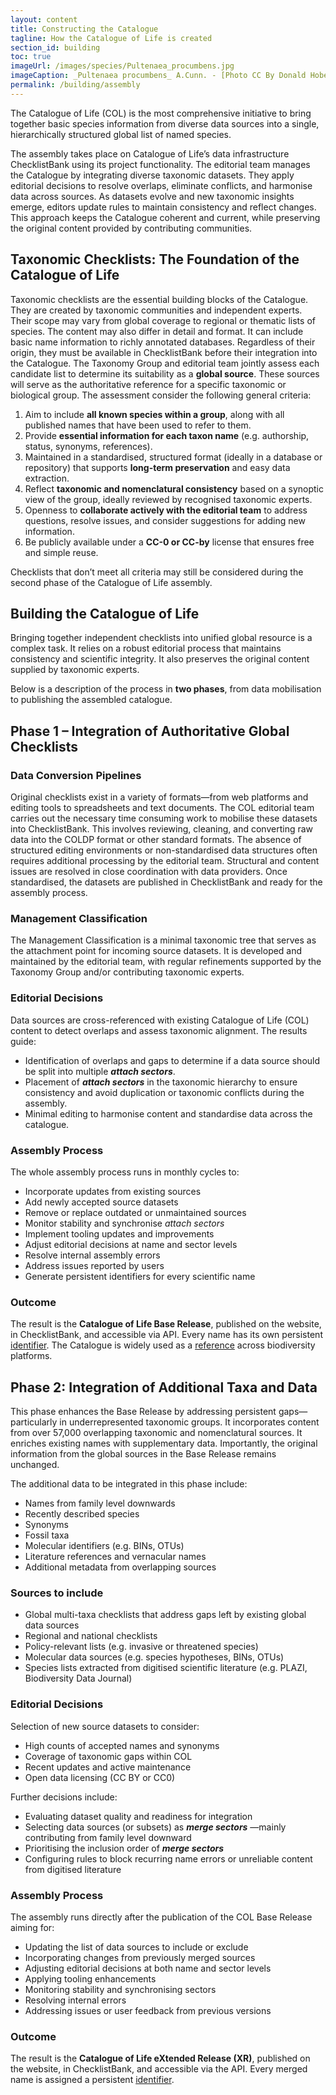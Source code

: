 ```yaml
---
layout: content
title: Constructing the Catalogue
tagline: How the Catalogue of Life is created
section_id: building
toc: true
imageUrl: /images/species/Pultenaea_procumbens.jpg    
imageCaption: _Pultenaea procumbens_ A.Cunn. - [Photo CC By Donald Hobern](https://www.flickr.com/photos/dhobern/5073041283)
permalink: /building/assembly
---
```

The Catalogue of Life (COL) is the most comprehensive initiative to bring together basic species information from diverse data sources into a single, hierarchically structured global list of named species.

The assembly takes place on Catalogue of Life’s data infrastructure ChecklistBank using its project functionality. The editorial team manages the Catalogue by integrating diverse taxonomic datasets. They apply editorial decisions to resolve overlaps, eliminate conflicts, and harmonise data across sources. As datasets evolve and new taxonomic insights emerge, editors update rules to maintain consistency and reflect changes. This approach keeps the Catalogue coherent and current, while preserving the original content provided by contributing communities.


## Taxonomic Checklists: The Foundation of the Catalogue of Life
Taxonomic checklists are the essential building blocks of the Catalogue. They are created by taxonomic communities and independent experts. Their scope may vary from global coverage to regional or thematic lists of species. The content may also differ in detail and format. It can include basic name information to richly annotated databases. Regardless of their origin, they must be available in ChecklistBank before their integration into the Catalogue.
The Taxonomy Group and editorial team jointly assess each candidate list to determine its suitability as a **global source**. These sources will serve as the authoritative reference for a specific taxonomic or biological group. The assessment consider the following general criteria:

 1.  Aim to include **all known species within a group**, along with all published names that have been used to refer to them.
 2.  Provide **essential information for each taxon name** (e.g. authorship, status, synonyms, references).
 3.  Maintained in a standardised, structured format (ideally in a database or repository) that supports **long-term preservation** and easy data extraction.
 4.  Reflect **taxonomic and nomenclatural consistency** based on a synoptic view of the group, ideally reviewed by recognised taxonomic experts.
 5.  Openness to **collaborate actively with the editorial team** to address questions, resolve issues, and consider suggestions for adding new information. 
 6.  Be publicly available under a **CC-0 or CC-by** license that ensures free and simple reuse.

Checklists that don’t meet all criteria may still be considered during the second phase of the Catalogue of Life assembly.


## Building the Catalogue of Life
Bringing together independent checklists into unified global resource is a complex task. It relies on a robust editorial process that maintains consistency and scientific integrity. It also preserves the original content supplied by taxonomic experts.

Below is a description of the process in **two phases**, from data mobilisation to publishing the assembled catalogue.

 
## Phase 1 – Integration of Authoritative Global Checklists
### Data Conversion Pipelines
Original checklists exist in a variety of formats—from web platforms and editing tools to spreadsheets and text documents. The COL editorial team carries out the necessary time consuming work to mobilise these datasets into ChecklistBank. This involves reviewing, cleaning, and converting raw data into the COLDP format or other standard formats. The absence of structured editing environments or non-standardised data structures often requires additional processing by the editorial team. Structural and content issues are resolved in close coordination with data providers. Once standardised, the datasets are published in ChecklistBank and ready for the assembly process.

### Management Classification
The Management Classification is a minimal taxonomic tree that serves as the attachment point for incoming source datasets. It is developed and maintained by the editorial team, with regular refinements supported by the Taxonomy Group and/or contributing taxonomic experts.

### Editorial Decisions
Data sources are cross-referenced with existing Catalogue of Life (COL) content to detect overlaps and assess taxonomic alignment. The results guide:
- Identification of overlaps and gaps to determine if a data source should be split into multiple _**attach sectors**_.
- Placement of _**attach sectors**_ in the taxonomic hierarchy to ensure consistency and avoid duplication or taxonomic conflicts during the assembly.
- Minimal editing to harmonise content and standardise data across the catalogue.

### Assembly Process
The whole assembly process runs in monthly cycles to:
- Incorporate updates from existing sources
- Add newly accepted source datasets
- Remove or replace outdated or unmaintained sources
- Monitor stability and synchronise _attach sectors_
- Implement tooling updates and improvements
- Adjust editorial decisions at name and sector levels
- Resolve internal assembly errors
- Address issues reported by users
- Generate persistent identifiers for every scientific name

### Outcome
The result is the **Catalogue of Life Base Release**, published on the website, in ChecklistBank, and accessible via API. Every name has its own persistent  [identifier](/building/identifier).
The Catalogue is widely used as a [reference](/howto/use_cases) across biodiversity platforms.


## Phase 2: Integration of Additional Taxa and Data
This phase enhances the Base Release by addressing persistent gaps—particularly in underrepresented taxonomic groups. It incorporates content from over 57,000 overlapping taxonomic and nomenclatural sources. It enriches existing names with supplementary data. Importantly, the original information from the global sources in the Base Release remains unchanged.

The additional data to be integrated in this phase include:
- Names from family level downwards
- Recently described species
- Synonyms
- Fossil taxa
- Molecular identifiers (e.g. BINs, OTUs)
- Literature references and vernacular names
- Additional metadata from overlapping sources

### Sources to include
- Global multi-taxa checklists that address gaps left by existing global data sources
- Regional and national checklists
- Policy-relevant lists (e.g. invasive or threatened species)
- Molecular data sources (e.g. species hypotheses, BINs, OTUs)
- Species lists extracted from digitised scientific literature (e.g. PLAZI, Biodiversity Data Journal)

### Editorial Decisions
Selection of new source datasets to consider:
- High counts of accepted names and synonyms
- Coverage of taxonomic gaps within COL
- Recent updates and active maintenance
- Open data licensing (CC BY or CC0)

Further decisions include:
+ Evaluating dataset quality and readiness for integration
+ Selecting data sources (or subsets) as _**merge sectors**_ —mainly contributing from family level downward
+ Prioritising the inclusion order of _**merge sectors**_
+ Configuring rules to block recurring name errors or unreliable content from digitised literature

### Assembly Process
The assembly runs directly after the publication of the COL Base Release aiming for:
- Updating the list of data sources to include or exclude
- Incorporating changes from previously merged sources
- Adjusting editorial decisions at both name and sector levels
- Applying tooling enhancements
- Monitoring stability and synchronising sectors
- Resolving internal errors
- Addressing issues or user feedback from previous versions

### Outcome
The result is the **Catalogue of Life eXtended Release (XR)**, published on the website, in ChecklistBank, and accessible via the API. Every merged name is assigned a persistent [identifier](/building/identifier).

